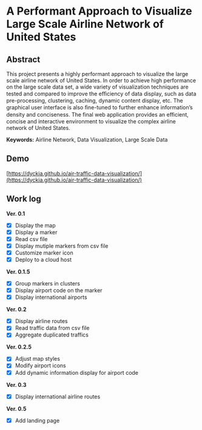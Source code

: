 # A Performant Approach to Visualize Large Scale Airline Network of United States

## Abstract 

This project presents a highly performant approach to visualize the large scale airline network of United States. In order to achieve high performance on the large scale data set, a wide variety of visualization techniques are tested and compared to improve the eﬃciency of data display, such as data pre-processing, clustering, caching, dynamic content display, etc. The graphical user interface is also ﬁne-tuned to further enhance information’s density and conciseness. The ﬁnal web application provides an eﬃcient, concise and interactive environment to visualize the complex airline network of United States.

**Keywords:** Airline Network, Data Visualization, Large Scale Data

## Demo
[https://dyckia.github.io/air-traffic-data-visualization/](https://dyckia.github.io/air-traffic-data-visualization/)

## Work log
**Ver. 0.1**
- [x] Display the map
- [x] Display a marker
- [x] Read csv file
- [x] Display mutiple markers from csv file
- [x] Customize marker icon
- [x] Deploy to a cloud host

**Ver. 0.1.5**
- [x] Group markers in clusters
- [x] Display airport code on the marker
- [x] Display international airports

**Ver. 0.2**
- [x] Display airline routes
- [x] Read traffic data from csv file
- [x] Aggregate duplicated traffics

**Ver. 0.2.5**
- [x] Adjust map styles
- [x] Modify airport icons
- [x] Add dynamic information display for airport code 

**Ver. 0.3**
- [x] Display international airline routes

**Ver. 0.5**
- [x] Add landing page
